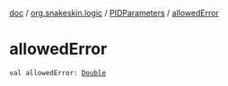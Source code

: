 [doc](../../index.md) / [org.snakeskin.logic](../index.md) / [PIDParameters](index.md) / [allowedError](./allowed-error.md)

# allowedError

`val allowedError: `[`Double`](https://kotlinlang.org/api/latest/jvm/stdlib/kotlin/-double/index.html)